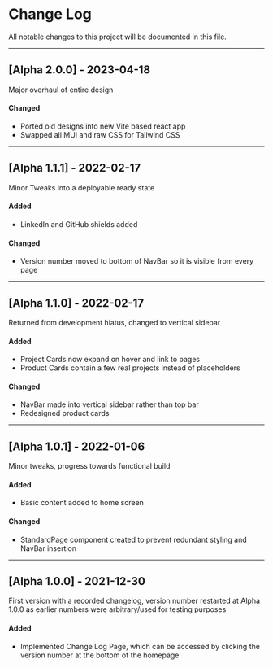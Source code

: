 
# Change Log
All notable changes to this project will be documented in this file.

---

## [Alpha 2.0.0] - 2023-04-18

Major overhaul of entire design

#### Changed
- Ported old designs into new Vite based react app
- Swapped all MUI and raw CSS for Tailwind CSS

---

## [Alpha 1.1.1] - 2022-02-17

Minor Tweaks into a deployable ready state
 
#### Added
- LinkedIn and GitHub shields added

#### Changed
- Version number moved to bottom of NavBar so it is visible from every page

---

## [Alpha 1.1.0] - 2022-02-17

Returned from development hiatus, changed to vertical sidebar
 
#### Added
- Project Cards now expand on hover and link to pages
- Product Cards contain a few real projects instead of placeholders

#### Changed
- NavBar made into vertical sidebar rather than top bar
- Redesigned product cards

---

## [Alpha 1.0.1] - 2022-01-06

Minor tweaks, progress towards functional build 
 
#### Added
- Basic content added to home screen

#### Changed
- StandardPage component created to prevent redundant styling and NavBar insertion

---

## [Alpha 1.0.0] - 2021-12-30
 
First version with a recorded changelog, version number restarted at
Alpha 1.0.0 as earlier numbers were arbitrary/used for testing purposes

#### Added
- Implemented Change Log Page, which can be accessed by clicking the version number at the bottom of the homepage